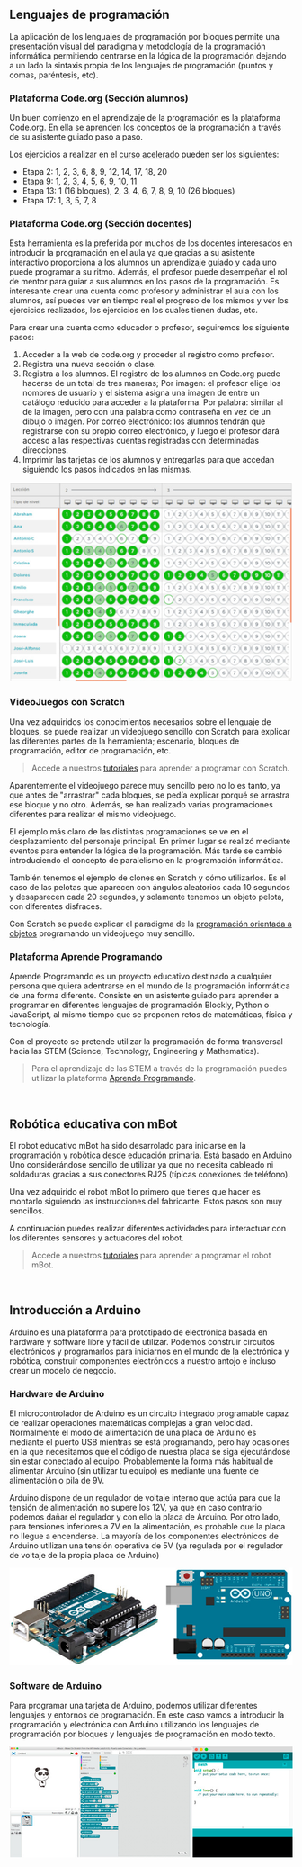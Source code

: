 ## Lenguajes de programación

La aplicación de los lenguajes de programación por bloques permite una presentación visual del paradigma y metodología de la programación informática permitiendo centrarse en la lógica de la programación dejando a un lado la sintaxis propia de los lenguajes de programación (puntos y comas, paréntesis, etc).

### Plataforma Code.org (Sección alumnos)

Un buen comienzo en el aprendizaje de la programación es la plataforma Code.org. En ella se aprenden los conceptos de la programación a través de su asistente guiado paso a paso.

Los ejercicios a realizar en el [curso acelerado](https://studio.code.org/s/20-hour) pueden ser los siguientes:

- Etapa 2: 1, 2, 3, 6, 8, 9, 12, 14, 17, 18, 20
- Etapa 9: 1, 2, 3, 4, 5, 6, 9, 10, 11
- Etapa 13: 1 (16 bloques), 2, 3, 4, 6, 7, 8, 9, 10 (26 bloques)
- Etapa 17: 1, 3, 5, 7, 8

### Plataforma Code.org (Sección docentes)

Esta herramienta es la preferida por muchos de los docentes interesados en introducir la programación en el aula ya que gracias a su asistente interactivo proporciona a los alumnos un aprendizaje guiado y cada uno puede programar a su ritmo. Además, el profesor puede desempeñar el rol de mentor para guiar a sus alumnos en los pasos de la programación. Es interesante crear una cuenta como profesor y administrar el aula con los alumnos, así puedes ver en tiempo real el progreso de los mismos y ver los ejercicios realizados, los ejercicios en los cuales tienen dudas, etc.

Para crear una cuenta como educador o profesor, seguiremos los siguiente pasos:

1. Acceder a la web de code.org y proceder al registro como profesor.
2. Registra una nueva sección o clase.
3. Registra a los alumnos. El registro de los alumnos en Code.org puede hacerse de un total de tres maneras; Por imagen: el profesor elige los nombres de usuario y el sistema asigna una imagen de entre un catálogo reducido para acceder a la plataforma. Por palabra: similar al de la imagen, pero con una palabra como contraseña en vez de un dibujo o imagen. Por correo electrónico: los alumnos tendrán que registrarse con su propio correo electrónico, y luego el profesor dará acceso a las respectivas cuentas registradas con determinadas direcciones.
4. Imprimir las tarjetas de los alumnos y entregarlas para que accedan siguiendo los pasos indicados en las mismas.

![](img/1.jpg "Plataforma Code.org (Sección docentes)")

### VideoJuegos con Scratch

Una vez adquiridos los conocimientos necesarios sobre el lenguaje de bloques, se puede realizar un videojuego sencillo con Scratch para explicar las diferentes partes de la herramienta; escenario, bloques de programación, editor de programación, etc.

> Accede a nuestros [tutoriales](https://www.programoergosum.es/tutoriales/tags/scratch) para aprender a programar con Scratch.

Aparentemente el videojuego parece muy sencillo pero no lo es tanto, ya que antes de "arrastrar" cada bloques, se pedía explicar porqué se arrastra ese bloque y no otro. Además, se han realizado varias programaciones diferentes para realizar el mismo videojuego.

El ejemplo más claro de las distintas programaciones se ve en el desplazamiento del personaje principal. En primer lugar se realizó mediante eventos para entender la lógica de la programación. Más tarde se cambió introduciendo el concepto de paralelismo en la programación informática. 

También tenemos el ejemplo de clones en Scratch y cómo utilizarlos. Es el caso de las pelotas que aparecen con ángulos aleatorios cada 10 segundos y desaparecen cada 20 segundos, y solamente tenemos un objeto pelota, con diferentes disfraces.

Con Scratch se puede explicar el paradigma de la [programación orientada a objetos](https://www.programoergosum.es/blog/programacion-orientada-a-objetos-con-scratch/) programando un videojuego muy sencillo.

### Plataforma Aprende Programando

Aprende Programando es un proyecto educativo destinado a cualquier persona que quiera adentrarse en el mundo de la programación informática de una forma diferente. Consiste en un asistente guiado para aprender a programar en diferentes lenguajes de programación Blockly, Python o JavaScript, al mismo tiempo que se proponen retos de matemáticas, física y tecnología.

Con el proyecto se pretende utilizar la programación de forma transversal hacia las STEM (Science, Technology, Engineering y Mathematics).

> Para el aprendizaje de las STEM a través de la programación puedes utilizar la plataforma [Aprende Programando](https://www.aprendeprogramando.es).



<br />



## Robótica educativa con mBot

El robot educativo mBot ha sido desarrolado para iniciarse en la programación y robótica desde educación primaria. Está basado en Arduino Uno considerándose sencillo de utilizar ya que no necesita cableado ni soldaduras gracias a sus conectores RJ25 (típicas conexiones de teléfono).

<!--![](img/2.jpg "Robótica educativa con mBot")-->

Una vez adquirido el robot mBot lo primero que tienes que hacer es montarlo siguiendo las instrucciones del fabricante. Estos pasos son muy sencillos. 

A continuación puedes realizar diferentes actividades para interactuar con los diferentes sensores y actuadores del robot.

> Accede a nuestros [tutoriales](https://www.programoergosum.es/tutoriales/tags/robotica-educativa) para aprender a programar el robot mBot.



<br />



## Introducción a Arduino

Arduino es una plataforma para prototipado de electrónica basada en hardware y software libre y fácil de utilizar. Podemos construir circuitos electrónicos y programarlos para iniciarnos en el mundo de la electrónica y robótica, construir componentes electrónicos a nuestro antojo e incluso crear un modelo de negocio.

### Hardware de Arduino

El microcontrolador de Arduino es un circuito integrado programable capaz de realizar operaciones matemáticas complejas a gran velocidad. Normalmente el modo de alimentación de una placa de Arduino es mediante el puerto USB mientras se está programando, pero hay ocasiones en la que necesitamos que el código de nuestra placa se siga ejecutándose sin estar conectado al equipo. Probablemente la forma más habitual de alimentar Arduino (sin utilizar tu equipo) es mediante una fuente de alimentación o pila de 9V.

Arduino dispone de un regulador de voltaje interno que actúa para que la tensión de alimentación no supere los 12V, ya que en caso contrario podemos dañar el regulador y con ello la placa de Arduino. Por otro lado, para tensiones inferiores a 7V en la alimentación, es probable que la placa no llegue a encenderse. La mayoría de los componentes electrónicos de Arduino utilizan una tensión operativa de 5V (ya regulada por el regulador de voltaje de la propia placa de Arduino)

![](img/hardware-arduino.jpg "Hardware de Arduino")

### Software de Arduino

Para programar una tarjeta de Arduino, podemos utilizar diferentes lenguajes y entornos de programación. En este caso vamos a introducir la programación y electrónica con Arduino utilizando los lenguajes de programación por bloques y lenguajes de programación en modo texto.

![](img/software-arduino.jpg "Software de Arduino")
